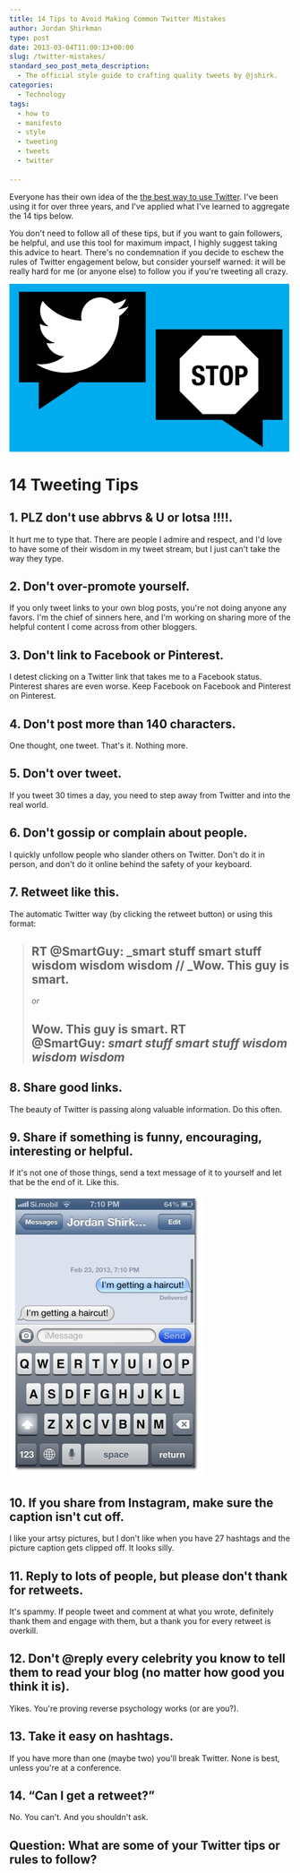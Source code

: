```yaml
---
title: 14 Tips to Avoid Making Common Twitter Mistakes
author: Jordan Shirkman
type: post
date: 2013-03-04T11:00:13+00:00
slug: /twitter-mistakes/
standard_seo_post_meta_description:
  - The official style guide to crafting quality tweets by @jshirk.
categories:
  - Technology
tags:
  - how to
  - manifesto
  - style
  - tweeting
  - tweets
  - twitter

---
```

Everyone has their own idea of the [the best way to use Twitter](https://jshirk.com/blog/getting-the-most-out-of-twitter/). I've been using it for over three years, and I've applied what I've learned to aggregate the 14 tips below.

You don't need to follow all of these tips, but if you want to gain followers, be helpful, and use this tool for maximum impact, I highly suggest taking this advice to heart. There's no condemnation if you decide to eschew the rules of Twitter engagement below, but consider yourself warned: it will be really hard for me (or anyone else) to follow you if you're tweeting all crazy.

![Image](/static/images/twitter-stop1.jpeg) 

<!--more-->

# 14 Tweeting Tips

## **1. PLZ don't use abbrvs & U or lotsa !!!!.**

It hurt me to type that. There are people I admire and respect, and I'd love to have some of their wisdom in my tweet stream, but I just can't take the way they type.

## **2. Don't over-promote yourself.**

If you only tweet links to your own blog posts, you're not doing anyone any favors. I'm the chief of sinners here, and I'm working on sharing more of the helpful content I come across from other bloggers.

## **3. Don't link to Facebook or Pinterest**.

I detest clicking on a Twitter link that takes me to a Facebook status. Pinterest shares are even worse. Keep Facebook on Facebook and Pinterest on Pinterest.

## **4. Don't post more than 140 characters.**

One thought, one tweet. That's it. Nothing more.

## **5. Don't over tweet.**

If you tweet 30 times a day, you need to step away from Twitter and into the real world.

## **6. Don't gossip or complain about people.**

I quickly unfollow people who slander others on Twitter. Don't do it in person, and don't do it online behind the safety of your keyboard.

## **7. Retweet like this.**

The automatic Twitter way (by clicking the retweet button) or using this format:

> ## RT @SmartGuy: _smart stuff smart stuff wisdom wisdom wisdom // _Wow. This guy is smart.
> 
> _or_
> 
> ## Wow. This guy is smart. RT @SmartGuy: _smart stuff smart stuff wisdom wisdom wisdom_

## **8. Share good links.**

The beauty of Twitter is passing along valuable information. Do this often.

## **9. Share if something is funny, encouraging, interesting or helpful.**

If it's not one of those things, send a text message of it to yourself and let that be the end of it. Like this.

![Image](/static/images/Screen-Shot-2013-02-23-at-7.48.38-PM.jpeg) 

## **10. If you share from Instagram, make sure the caption isn't cut off.**

I like your artsy pictures, but I don't like when you have 27 hashtags and the picture caption gets clipped off. It looks silly.

## **11. Reply to lots of people, but please don't thank for retweets.**

It's spammy. If people tweet and comment at what you wrote, definitely thank them and engage with them, but a thank you for every retweet is overkill.

## **12. Don't @reply every celebrity you know to tell them to read your blog (no matter how good you think it is).**

Yikes. You're proving reverse psychology works (or are you?).

## **13. Take it easy on hashtags.**

If you have more than one (maybe two) you'll break Twitter. None is best, unless you're at a conference.

## **14. &#8220;Can I get a retweet?&#8221;**

No. You can't. And you shouldn't ask.

## Question: What are some of your Twitter tips or rules to follow?

